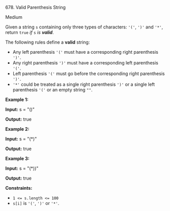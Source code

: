 678\. Valid Parenthesis String

Medium

Given a string `s` containing only three types of characters: `'('`, `')'` and `'*'`, return `true` _if_ `s` _is **valid**_.

The following rules define a **valid** string:

*   Any left parenthesis `'('` must have a corresponding right parenthesis `')'`.
*   Any right parenthesis `')'` must have a corresponding left parenthesis `'('`.
*   Left parenthesis `'('` must go before the corresponding right parenthesis `')'`.
*   `'*'` could be treated as a single right parenthesis `')'` or a single left parenthesis `'('` or an empty string `""`.

**Example 1:**

**Input:** s = "()"

**Output:** true

**Example 2:**

**Input:** s = "(\*)"

**Output:** true

**Example 3:**

**Input:** s = "(\*))"

**Output:** true

**Constraints:**

*   `1 <= s.length <= 100`
*   `s[i]` is `'('`, `')'` or `'*'`.